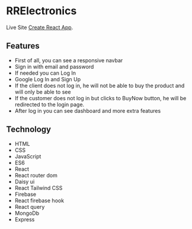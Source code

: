# RRElectronics

Live Site [Create React App](https://github.com/facebook/create-react-app).

## Features
* First of all, you can see a responsive navbar
* Sign in with email and password
* If needed you can Log In
* Google Log In and Sign Up
* If the client does not log in, he will not be able to buy the product and will only be able to see
* If the customer does not log in but clicks to BuyNow button, he will be redirected to the login page.
* After log in you can see dashboard and more extra features


## Technology
* HTML
* CSS
* JavaScript
* ES6
* React 
* React router dom 
* Daisy ui
* React Tailwind CSS
* Firebase
* React firebase hook
* React query
* MongoDb
* Express

